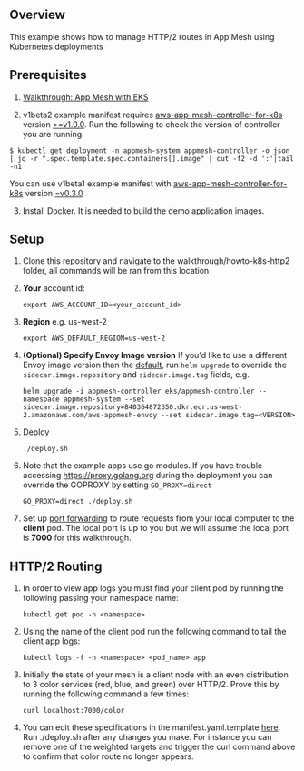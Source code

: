 ## Overview
This example shows how to manage HTTP/2 routes in App Mesh using Kubernetes deployments

## Prerequisites
1. [Walkthrough: App Mesh with EKS](../eks/)

2. v1beta2 example manifest requires [aws-app-mesh-controller-for-k8s](https://github.com/aws/aws-app-mesh-controller-for-k8s) version [>=v1.0.0](https://github.com/aws/aws-app-mesh-controller-for-k8s/releases/tag/v1.0.0). Run the following to check the version of controller you are running.
```
$ kubectl get deployment -n appmesh-system appmesh-controller -o json | jq -r ".spec.template.spec.containers[].image" | cut -f2 -d ':'|tail -n1
```

You can use v1beta1 example manifest with [aws-app-mesh-controller-for-k8s](https://github.com/aws/aws-app-mesh-controller-for-k8s) version [=v0.3.0](https://github.com/aws/aws-app-mesh-controller-for-k8s/blob/legacy-controller/CHANGELOG.md)

3. Install Docker. It is needed to build the demo application images.


## Setup

1. Clone this repository and navigate to the walkthrough/howto-k8s-http2 folder, all commands will be ran from this location
1. **Your** account id:
    ```
    export AWS_ACCOUNT_ID=<your_account_id>
    ```
1. **Region** e.g. us-west-2
    ```
    export AWS_DEFAULT_REGION=us-west-2
    ```
1. **(Optional) Specify Envoy Image version** If you'd like to use a different Envoy image version than the [default](https://github.com/aws/eks-charts/tree/master/stable/appmesh-controller#configuration), run `helm upgrade` to override the `sidecar.image.repository` and `sidecar.image.tag` fields, e.g.
    ```
    helm upgrade -i appmesh-controller eks/appmesh-controller --namespace appmesh-system --set sidecar.image.repository=840364872350.dkr.ecr.us-west-2.amazonaws.com/aws-appmesh-envoy --set sidecar.image.tag=<VERSION>
    ```
1. Deploy
    ```.
    ./deploy.sh
    ```   
    
1. Note that the example apps use go modules. If you have trouble accessing https://proxy.golang.org during the deployment you can override the GOPROXY by setting `GO_PROXY=direct`
   ```
   GO_PROXY=direct ./deploy.sh
   ``` 
       
1. Set up [port forwarding](https://kubernetes.io/docs/tasks/access-application-cluster/port-forward-access-application-cluster/) to route requests from your local computer to the **client** pod. The local port is up to you but we will assume the local port is **7000** for this walkthrough.

    
## HTTP/2 Routing
1. In order to view app logs you must find your client pod by running the following passing your namespace name:
    ```
    kubectl get pod -n <namespace>
    ```  
    
1. Using the name of the client pod run the following command to tail the client app logs:
    ```
    kubectl logs -f -n <namespace> <pod_name> app
    ```

1. Initially the state of your mesh is a client node with an even distribution to 3 color services (red, blue, and green) over HTTP/2. Prove this by running the following command a few times:
    ```
    curl localhost:7000/color
    ```
   
1. You can edit these specifications in the manifest.yaml.template [here](./manifest.yaml.template). Run ./deploy.sh after any changes you make. For instance you can remove one of the weighted targets and trigger the curl command above to confirm that color route no longer appears.

